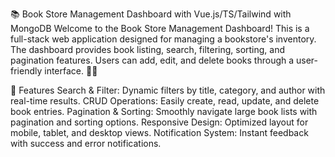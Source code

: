 📚 Book Store Management Dashboard with Vue.js/TS/Tailwind with MongoDB
Welcome to the Book Store Management Dashboard! This is a full-stack web application designed for managing a bookstore's inventory. The dashboard provides book listing, search, filtering, sorting, and pagination features. Users can add, edit, and delete books through a user-friendly interface. 📖✨

🚀 Features
Search & Filter: Dynamic filters by title, category, and author with real-time results.
CRUD Operations: Easily create, read, update, and delete book entries.
Pagination & Sorting: Smoothly navigate large book lists with pagination and sorting options.
Responsive Design: Optimized layout for mobile, tablet, and desktop views.
Notification System: Instant feedback with success and error notifications.


